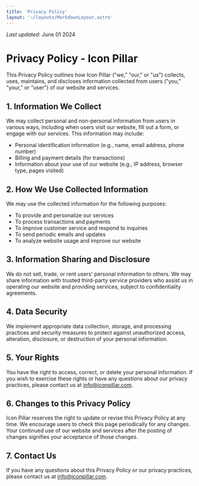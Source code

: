 ```yaml
---
title: 'Privacy Policy'
layout: '~/layouts/MarkdownLayout.astro'
---
```


_Last updated_: June 01 2024

# Privacy Policy - Icon Pillar

This Privacy Policy outlines how Icon Pillar ("we," "our," or "us") collects, uses, maintains, and discloses information collected from users ("you," "your," or "user") of our website and services.

## 1. Information We Collect

We may collect personal and non-personal information from users in various ways, including when users visit our website, fill out a form, or engage with our services. This information may include:

- Personal identification information (e.g., name, email address, phone number)
- Billing and payment details (for transactions)
- Information about your use of our website (e.g., IP address, browser type, pages visited)

## 2. How We Use Collected Information

We may use the collected information for the following purposes:

- To provide and personalize our services
- To process transactions and payments
- To improve customer service and respond to inquiries
- To send periodic emails and updates
- To analyze website usage and improve our website

## 3. Information Sharing and Disclosure

We do not sell, trade, or rent users' personal information to others. We may share information with trusted third-party service providers who assist us in operating our website and providing services, subject to confidentiality agreements.

## 4. Data Security

We implement appropriate data collection, storage, and processing practices and security measures to protect against unauthorized access, alteration, disclosure, or destruction of your personal information.

## 5. Your Rights

You have the right to access, correct, or delete your personal information. If you wish to exercise these rights or have any questions about our privacy practices, please contact us at [info@iconpillar.com](mailto:info@iconpillar.com).

## 6. Changes to this Privacy Policy

Icon Pillar reserves the right to update or revise this Privacy Policy at any time. We encourage users to check this page periodically for any changes. Your continued use of our website and services after the posting of changes signifies your acceptance of those changes.

## 7. Contact Us

If you have any questions about this Privacy Policy or our privacy practices, please contact us at [info@iconpillar.com](mailto:info@iconpillar.com).
